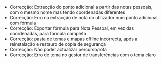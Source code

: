 - Correcção: Extracção do ponto adicional a partir das notas pessoais, com o mesmo nome mas tendo coordenadas diferentes
- Correcção: Erro na extracção de nota do utilizador num ponto adicional com fórmula
- Correcção: Exportar fórmula para Nota Pessoal, em vez das coordenadas, para fórmula completa
- Correcção: pasta de temas e mapas offline incorrecta, após a reinstalação e restauro de cópia de segurança
- Correcção: Não poder actualizar percurso/rota
- Correcção: Erro de tema no gestor de transferências com o tema claro
